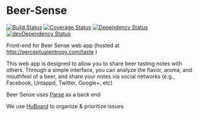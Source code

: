Beer-Sense
==========

[![Build Status](https://travis-ci.org/Sensory-Web/Beer-Sense.svg?branch=script_files)](https://travis-ci.org/Sensory-Web/Beer-Sense) 
[![Coverage Status](https://coveralls.io/repos/Sensory-Web/Beer-Sense/badge.png?branch=master)](https://coveralls.io/r/Sensory-Web/Beer-Sense?branch=master)
[![Dependency Status](https://david-dm.org/Sensory-Web/Beer-Sense.png)](https://david-dm.org/Sensory-Web/Beer-Sense)
[![devDependency Status](https://david-dm.org/Sensory-Web/Beer-Sense/dev-status.png)](https://david-dm.org/Sensory-Web/Beer-Sense#info=devDependencies)

Front-end for Beer Sense web app
(hosted at http://perceptualentropy.com/taste )

This web app is designed to allow you to share beer tasting notes with others.  Through a simple interface, you can analyze the flavor, aroma, and mouthfeel of a beer, and share your notes via social networks (e.g., Facebook, Untappd, Twitter, Google+, etc)

Beer Sense uses [Parse](https://parse.com/products/core) as a back end

We use [HuBoard](https://huboard.com/Sensory-Web/Beer-Sense) to organize & prioritize issues
